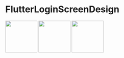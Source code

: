 # FlutterLoginScreenDesign
<img src="https://user-images.githubusercontent.com/97750042/195397409-d199ab53-b755-48ea-a058-c51de2997dfd.png" width="100" height="100">
<img src="https://user-images.githubusercontent.com/97750042/195397424-1c0e08e7-1390-40d3-8ca0-3ec163786a9b.png" width="100" height="100">
<img src="https://user-images.githubusercontent.com/97750042/195397420-3bffaad3-4e73-4ea6-b2dc-98dc575a815c.png" width="100" height="100">
